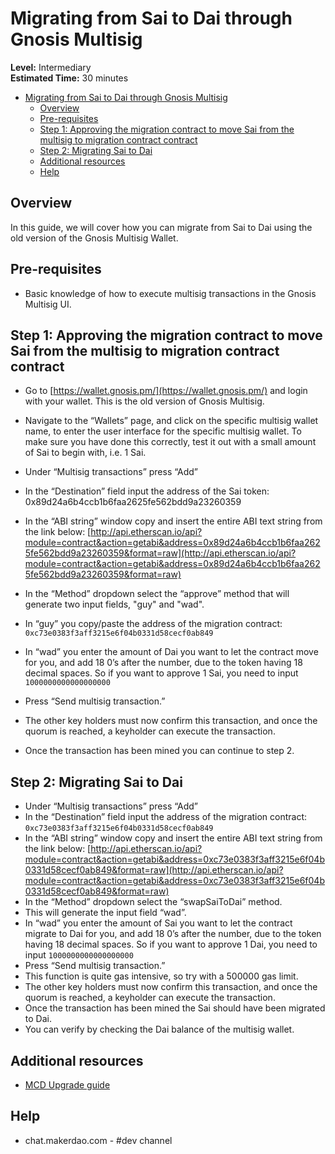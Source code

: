 # Migrating from Sai to Dai through Gnosis Multisig

**Level:** Intermediary  
**Estimated Time:** 30 minutes

- [Migrating from Sai to Dai through Gnosis Multisig](#migrating-from-sai-to-dai-through-gnosis-multisig)
  - [Overview](#overview)
  - [Pre-requisites](#pre-requisites)
  - [Step 1: Approving the migration contract to move Sai from the multisig to migration contract contract](#step-1-approving-the-migration-contract-to-move-sai-from-the-multisig-to-migration-contract-contract)
  - [Step 2: Migrating Sai to Dai](#step-2-migrating-sai-to-dai)
  - [Additional resources](#additional-resources)
  - [Help](#help)

## Overview

In this guide, we will cover how you can migrate from Sai to Dai using the old version of the Gnosis Multisig Wallet.

## Pre-requisites

- Basic knowledge of how to execute multisig transactions in the Gnosis Multisig UI.

## Step 1: Approving the migration contract to move Sai from the multisig to migration contract contract

- Go to [https://wallet.gnosis.pm/](https://wallet.gnosis.pm/) and login with your wallet. This is the old version of Gnosis Multisig.
  
- Navigate to the “Wallets” page, and click on the specific multisig wallet name, to enter the user interface for the specific multisig wallet. To make sure you have done this correctly, test it out with a small amount of Sai to begin with, i.e. 1 Sai.

- Under “Multisig transactions” press “Add”
- In the “Destination” field input the address of the Sai token: 0x89d24a6b4ccb1b6faa2625fe562bdd9a23260359
- In the “ABI string” window copy and insert the entire ABI text string from the link below: [http://api.etherscan.io/api?module=contract&action=getabi&address=0x89d24a6b4ccb1b6faa2625fe562bdd9a23260359&format=raw](http://api.etherscan.io/api?module=contract&action=getabi&address=0x89d24a6b4ccb1b6faa2625fe562bdd9a23260359&format=raw)
- In the “Method” dropdown select the “approve” method that will generate two input fields, "guy" and "wad".
- In “guy” you copy/paste the address of the migration contract: `0xc73e0383f3aff3215e6f04b0331d58cecf0ab849`
- In “wad” you enter the amount of Dai you want to let the contract move for you, and add 18 0’s after the number, due to the token having 18 decimal spaces. So if you want to approve 1 Sai, you need to input `1000000000000000000`
- Press “Send multisig transaction.”
- The other key holders must now confirm this transaction, and once the quorum is reached, a keyholder can execute the transaction.
- Once the transaction has been mined you can continue to step 2.

## Step 2: Migrating Sai to Dai

- Under “Multisig transactions” press “Add”
- In the “Destination” field input the address of the migration contract: `0xc73e0383f3aff3215e6f04b0331d58cecf0ab849`
- In the “ABI string” window copy and insert the entire ABI text string from the link below: [http://api.etherscan.io/api?module=contract&action=getabi&address=0xc73e0383f3aff3215e6f04b0331d58cecf0ab849&format=raw](http://api.etherscan.io/api?module=contract&action=getabi&address=0xc73e0383f3aff3215e6f04b0331d58cecf0ab849&format=raw)
- In the “Method” dropdown select the “swapSaiToDai” method.
- This will generate the input field “wad”.
- In “wad” you enter the amount of Sai you want to let the contract migrate to Dai for you, and add 18 0’s after the number, due to the token having 18 decimal spaces. So if you want to approve 1 Dai, you need to input `1000000000000000000`
- Press “Send multisig transaction.”
- This function is quite gas intensive, so try with a 500000 gas limit.
- The other key holders must now confirm this transaction, and once the quorum is reached, a keyholder can execute the transaction.
- Once the transaction has been mined the Sai should have been migrated to Dai.
- You can verify by checking the Dai balance of the multisig wallet.

## Additional resources

- [MCD Upgrade guide](https://github.com/makerdao/developerguides/blob/master/mcd/upgrading-to-multi-collateral-dai/upgrading-to-multi-collateral-dai.md)

## Help

- chat.makerdao.com - #dev channel
